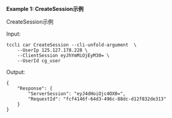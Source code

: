 **Example 1: CreateSession示例**

CreateSession示例

Input: 

```
tccli car CreateSession --cli-unfold-argument  \
    --UserIp 125.127.178.228 \
    --ClientSession eyJhYmMiOjEyM30= \
    --UserId cg_user
```

Output: 
```
{
    "Response": {
        "ServerSession": "eyJ4dHoiOjc4OX0=",
        "RequestId": "fcf4146f-64d3-496c-88dc-d12f832de313"
    }
}
```

